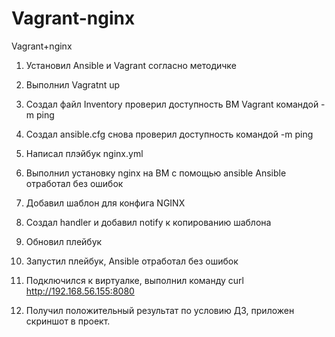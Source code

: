 # Vagrant-nginx
 Vagrant+nginx

1. Установил Ansible и Vagrant согласно методичке

2. Выполнил Vagratnt up

3. Создал файл Inventory
проверил доступность ВМ Vagrant командой -m ping

4. Создал ansible.cfg
снова проверил доступность командой -m ping

5. Написал плэйбук nginx.yml

6. Выполнил установку nginx на ВМ с помощью ansible
Ansible отработал без ошибок

7. Добавил шаблон для конфига NGINX  

8. Создал handler и добавил notify к копированию шаблона

9. Обновил плейбук

10. Запустил плейбук, Ansible отработал без ошибок

11. Подключился к виртуалке, выполнил команду curl http://192.168.56.155:8080

12. Получил положительный результат по условию ДЗ, приложен скриншот в проект.